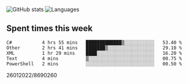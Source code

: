 ![GitHub stats](https://github-readme-stats.vercel.app/api?username=emipa606&theme=github_dark&show_icons=true) 
![Languages](https://github-readme-stats.vercel.app/api/top-langs/?username=emipa606&theme=github_dark&layout=compact)

## Spent times this week
<!--START_SECTION:waka-->
```text
C#           4 hrs 55 mins   █████████████▒░░░░░░░░░░░   53.40 % 
Other        2 hrs 41 mins   ███████▒░░░░░░░░░░░░░░░░░   29.10 % 
XML          1 hr 29 mins    ████░░░░░░░░░░░░░░░░░░░░░   16.20 % 
Text         4 mins          ▒░░░░░░░░░░░░░░░░░░░░░░░░   00.75 % 
PowerShell   2 mins          ░░░░░░░░░░░░░░░░░░░░░░░░░   00.50 % 
```
<!--END_SECTION:waka-->


26012022/8690260
